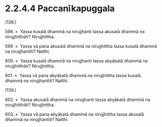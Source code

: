 # 2.2.4.4 Paccanīkapuggala

(138.)

598\. »  Yassa kusalā dhammā na nirujjhanti tassa akusalā dhammā na nirujjhitthāti? Nirujjhittha.

599\. «  Yassa vā pana akusalā dhammā na nirujjhittha tassa kusalā dhammā na nirujjhantīti? Natthi.

600\. »  Yassa kusalā dhammā na nirujjhanti tassa abyākatā dhammā na nirujjhitthāti? Nirujjhittha.

601\. «  Yassa vā pana abyākatā dhammā na nirujjhittha tassa kusalā dhammā na nirujjhantīti? Natthi.

(139.)

602\. »  Yassa akusalā dhammā na nirujjhanti tassa abyākatā dhammā na nirujjhitthāti? Nirujjhittha.

603\. «  Yassa vā pana abyākatā dhammā na nirujjhittha tassa akusalā dhammā na nirujjhantīti? Natthi.
